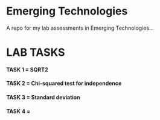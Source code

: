 # Emerging Technologies

A repo for my lab assessments in Emerging Technologies...

# LAB TASKS

#### TASK 1 = SQRT2

#### TASK 2 = Chi-squared test for independence

#### TASK 3 = Standard deviation

#### TASK 4 =
